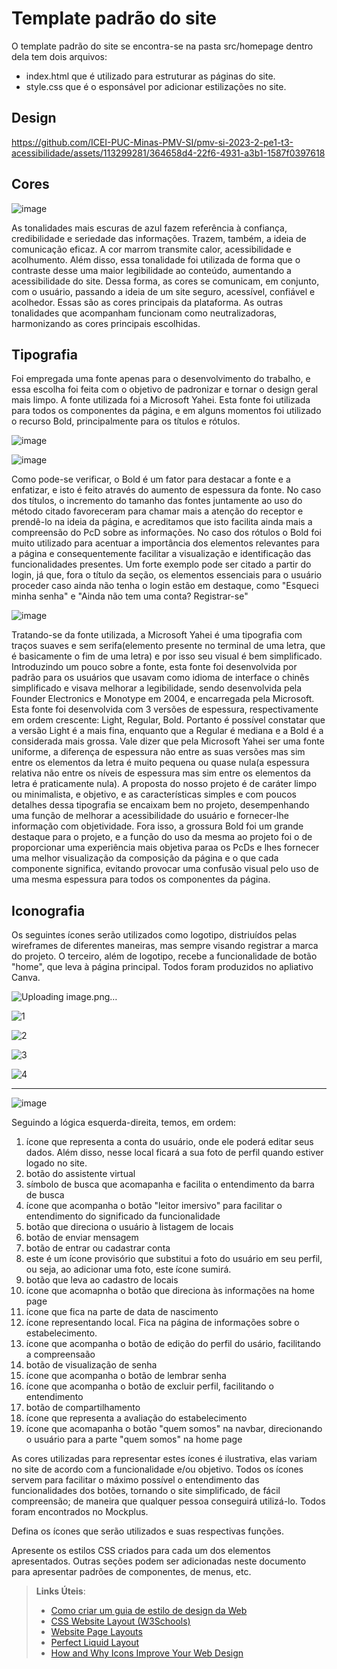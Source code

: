 # Template padrão do site


O template padrão do site se encontra-se na pasta src/homepage dentro dela tem dois arquivos:
- index.html que é utilizado para estruturar as páginas do site.
- style.css que é o esponsável por adicionar estilizações no site.


## Design


https://github.com/ICEI-PUC-Minas-PMV-SI/pmv-si-2023-2-pe1-t3-acessibilidade/assets/113299281/364658d4-22f6-4931-a3b1-1587f0397618



## Cores

![image](https://github.com/ICEI-PUC-Minas-PMV-SI/pmv-si-2023-2-pe1-t3-acessibilidade/assets/141369232/8d074339-83cf-4fad-9769-3443e3bca949)


As tonalidades mais escuras de azul fazem referência à confiança, credibilidade e seriedade das informações. Trazem, também, a ideia de comunicação eficaz. A cor marrom transmite calor, acessibilidade e acolhumento. Além disso, essa tonalidade foi utilizada de forma que o contraste desse uma maior legibilidade ao conteúdo, aumentando a acessibilidade do site. Dessa forma, as cores se comunicam, em conjunto, com o usuário, passando a ideia de um site seguro, acessível, confiável e acolhedor. Essas são as cores principais da plataforma. As outras tonalidades que acompanham funcionam como neutralizadoras, harmonizando as cores principais escolhidas.  



## Tipografia

Foi empregada uma fonte apenas para o desenvolvimento do trabalho, e essa escolha foi feita com o objetivo de padronizar e tornar o design geral mais limpo. A fonte utilizada foi a Microsoft Yahei. Esta fonte foi utilizada para todos os componentes da página, e em alguns momentos foi utilizado o recurso Bold, principalmente para os títulos e rótulos.

![image](https://github.com/ICEI-PUC-Minas-PMV-SI/pmv-si-2023-2-pe1-t3-acessibilidade/assets/141170035/5e93731c-cb8f-4b02-95f1-ff9952a9fab0)


![image](https://github.com/ICEI-PUC-Minas-PMV-SI/pmv-si-2023-2-pe1-t3-acessibilidade/assets/141170035/8743d76e-d2ed-4a32-9016-fffd9a8dbbff)


Como pode-se verificar, o Bold é um fator para destacar a fonte e a enfatizar, e isto é feito através do aumento de espessura da fonte. No caso dos títulos, o incremento do tamanho das fontes juntamente ao uso do método citado favoreceram para chamar mais a atenção do receptor e prendê-lo na ideia da página, e acreditamos que isto facilita ainda mais a compreensão do PcD sobre as informações. No caso dos rótulos o Bold foi muito utilizado para acentuar a importância dos elementos relevantes para a página e consequentemente facilitar a visualização e identificação das funcionalidades presentes. Um forte exemplo pode ser citado a partir do login, já que, fora o título da seção, os elementos essenciais para o usuário proceder caso ainda não tenha o login estão em destaque, como "Esqueci minha senha" e "Ainda não tem uma conta? Registrar-se"

![image](https://github.com/ICEI-PUC-Minas-PMV-SI/pmv-si-2023-2-pe1-t3-acessibilidade/assets/141170035/8db8c36c-23ed-4692-a013-44e95dd11b21)



Tratando-se da fonte utilizada, a Microsoft Yahei é uma tipografia com traços suaves e sem serifa(elemento presente no terminal de uma letra, que é basicamente o fim de uma letra) e por isso seu visual é bem simplificado. Introduzindo um pouco sobre a fonte, esta fonte foi desenvolvida por padrão para os usuários que usavam como idioma de interface o chinês simplificado e visava melhorar a legibilidade, sendo desenvolvida pela Founder Electronics e Monotype em 2004, e encarregada pela Microsoft. Esta fonte foi desenvolvida com 3 versões de espessura, respectivamente em ordem crescente: Light, Regular, Bold. Portanto é possível constatar que a versão Light é a mais fina, enquanto que a Regular é mediana e a Bold é a considerada mais grossa. Vale dizer que pela Microsoft Yahei ser uma fonte uniforme, a diferença de espessura não entre as suas versões mas sim entre os elementos da letra é muito pequena ou quase nula(a espessura relativa não entre os níveis de espessura mas sim entre os elementos da letra é praticamente nula). A proposta do nosso projeto é de caráter limpo ou minimalista, e objetivo, e as características simples e com poucos detalhes dessa tipografia se encaixam bem no projeto, desempenhando uma função de melhorar a acessibilidade do usuário e fornecer-lhe informação com objetividade. Fora isso, a grossura Bold foi um grande destaque para o projeto, e a função do uso da mesma ao projeto foi o de proporcionar uma experiência mais objetiva paraa os PcDs e lhes fornecer uma melhor visualização da composição da página e o que cada componente significa, evitando provocar uma confusão visual pelo uso de uma mesma espessura para todos os componentes da página.

## Iconografia

Os seguintes ícones serão utilizados como logotipo, distriuídos pelas wireframes de diferentes maneiras, mas sempre visando registrar a marca do projeto. O terceiro, além de logotipo, recebe a funcionalidade de botão "home", que leva à página principal. Todos foram produzidos no apliativo Canva.

![Uploading image.png…]()

![1](https://github.com/ICEI-PUC-Minas-PMV-SI/pmv-si-2023-2-pe1-t3-acessibilidade/assets/141170035/fe94bbc2-1777-4306-a01b-5778b86bfc88)

![2](https://github.com/ICEI-PUC-Minas-PMV-SI/pmv-si-2023-2-pe1-t3-acessibilidade/assets/141170035/024e7aac-6275-4b3a-b913-35f68804416b)

![3](https://github.com/ICEI-PUC-Minas-PMV-SI/pmv-si-2023-2-pe1-t3-acessibilidade/assets/141170035/62ddf470-c839-41a1-bffa-1378660dfff1)

![4](https://github.com/ICEI-PUC-Minas-PMV-SI/pmv-si-2023-2-pe1-t3-acessibilidade/assets/141170035/78ad43fc-4fc2-4dd4-be5b-3c72783f449d)




--------------------------------------------------------------------------------------------------------------------------------------------------------------------

![image](https://github.com/ICEI-PUC-Minas-PMV-SI/pmv-si-2023-2-pe1-t3-acessibilidade/assets/141369232/c20b75d7-c50b-4d27-8872-68e3097ff786)


Seguindo a lógica esquerda-direita, temos, em ordem:
1. ícone que representa a conta do usuário, onde ele poderá editar seus dados. Além disso, nesse local ficará a sua foto de perfil quando estiver logado no site. 
2. botão do assistente virtual
3. símbolo de busca que acomapanha e facilita o entendimento da barra de busca
4. ícone que acompanha o botão "leitor imersivo" para facilitar o entendimento do significado da funcionalidade
5. botão que direciona o usuário à listagem de locais
6. botão de enviar mensagem
7. botão de entrar ou cadastrar conta
8. este é um ícone provisório que substitui a foto do usuário em seu perfil, ou seja, ao adicionar uma foto, este ícone sumirá.
9. botão que leva ao cadastro de locais
10. ícone que acomapnha o botão que direciona às informações na home page
11. ícone que fica na parte de data de nascimento
12. ícone representando local. Fica na página de informações sobre o estabelecimento.
13. ícone que acompanha o botão de edição do perfil do usário, facilitando a compreensaão
14. botão de visualização de senha
15. ícone que acompanha o botão de lembrar senha
16. ícone que acompanha o botão de excluir perfil, facilitando o entendimento
17. botão de compartilhamento
18. ícone que representa a avaliação do estabelecimento
19. ícone que acomapanha o botão "quem somos" na navbar, direcionando o usuário para a parte "quem somos" na home page


As cores utilizadas para representar estes ícones é ilustrativa, elas variam no site de acordo com a funcionalidade e/ou objetivo. Todos os ícones servem para facilitar o máximo possível o entendimento das funcionalidades dos botões, tornando o site simplificado, de fácil compreensão; de maneira que qualquer pessoa conseguirá utilizá-lo. Todos foram encontrados no Mockplus.


Defina os ícones que serão utilizados e suas respectivas funções.

Apresente os estilos CSS criados para cada um dos elementos apresentados.
Outras seções podem ser adicionadas neste documento para apresentar padrões de componentes, de menus, etc.


> **Links Úteis**:
>
> -  [Como criar um guia de estilo de design da Web](https://edrodrigues.com.br/blog/como-criar-um-guia-de-estilo-de-design-da-web/#)
> - [CSS Website Layout (W3Schools)](https://www.w3schools.com/css/css_website_layout.asp)
> - [Website Page Layouts](http://www.cellbiol.com/bioinformatics_web_development/chapter-3-your-first-web-page-learning-html-and-css/website-page-layouts/)
> - [Perfect Liquid Layout](https://matthewjamestaylor.com/perfect-liquid-layouts)
> - [How and Why Icons Improve Your Web Design](https://usabilla.com/blog/how-and-why-icons-improve-you-web-design/)
